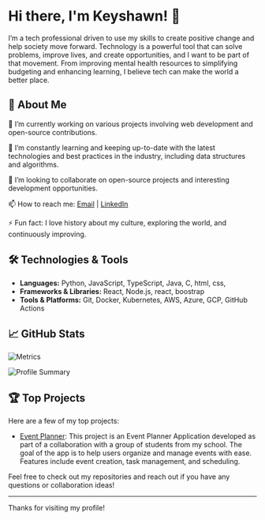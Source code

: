 # Hi there, I'm Keyshawn! 👋

I’m a tech professional driven to use my skills to create positive change and help society move forward. Technology is a powerful tool that can solve problems, improve lives, and create opportunities, and I want to be part of that movement. From improving mental health resources to simplifying budgeting and enhancing learning, I believe tech can make the world a better place.

## 🚀 About Me

🔭 I’m currently working on various projects involving web development and open-source contributions.

🌱 I’m constantly learning and keeping up-to-date with the latest technologies and best practices in the industry, including data structures and algorithms.

👯 I’m looking to collaborate on open-source projects and interesting development opportunities.

📫 How to reach me: [Email](mailto:Keyshawnjeannot2@gmail.com) | [LinkedIn](https://www.linkedin.com/in/keyshawnjeannot)

⚡ Fun fact: I love history about my culture, exploring the world, and continuously improving.

## 🛠️ Technologies & Tools

- **Languages:** Python, JavaScript, TypeScript, Java, C, html, css, 
- **Frameworks & Libraries:** React, Node.js, react, boostrap
- **Tools & Platforms:** Git, Docker, Kubernetes, AWS, Azure, GCP, GitHub Actions

## 📈 GitHub Stats

![Metrics](https://metrics.lecoq.io/The1keyy?template=classic&base.header=0&base.activity=0&base.repositories=0&base.metadata=0&languages=1&isocalendar=1&followup=1&stars=1&habits=1&activity=1&achievements=1&notable=1&theme=radical)

![Profile Summary](https://github-profile-summary-cards.vercel.app/api/cards/profile-details?username=The1keyy&theme=radical)

## 🏆 Top Projects

Here are a few of my top projects:

- [Event Planner](https://github.com/n8silveira/EventPlannerProgram): This project is an Event Planner Application developed as part of a collaboration with a group of students from my school. The goal of the app is to help users organize and manage events with ease. Features include event creation, task management, and scheduling.

Feel free to check out my repositories and reach out if you have any questions or collaboration ideas!

---

Thanks for visiting my profile! 

<!--
**The1keyy/The1keyy** is a ✨ _special_ ✨ repository because its `README.md` (this file) appears on your GitHub profile.

Here are some ideas to get you started:

- 🔭 I’m currently working on ...
- 🌱 I’m currently learning ...
- 👯 I’m looking to collaborate on ...
- 🤔 I’m looking for help with ...
- 💬 Ask me about ...
- 📫 How to reach me: ...
- 😄 Pronouns: ...
- ⚡ Fun fact: ...
-->
